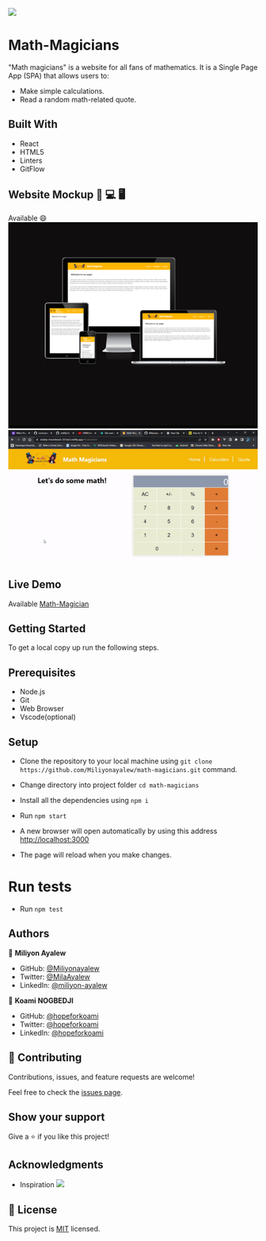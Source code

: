 ![](https://img.shields.io/badge/Microverse-blueviolet)

# Math-Magicians
"Math magicians" is a website for all fans of mathematics. It is a Single Page App (SPA) that allows users to:
- Make simple calculations.
- Read a random math-related quote.

## Built With
- React
- HTML5
- Linters
- GitFlow
  
## Website Mockup 📱 💻 🖥️
Available :smile:
![](src/assests/mock/mock.png)
![](src/assests/mock/mock.gif)

## Live Demo 
Available [Math-Magician](https://stately-moonbeam-331ae3.netlify.app/#/)

## Getting Started
To get a local copy up run the following steps.

## Prerequisites
- Node.js
- Git
- Web Browser
- Vscode(optional)

## Setup
  - Clone the repository to your local machine using `git clone https://github.com/Miliyonayalew/math-magicians.git`  command.

  - Change directory into project folder `cd math-magicians`

  - Install all the dependencies using `npm i`

  - Run `npm start`
  
  - A new browser will open automatically by using this address [http://localhost:3000](https://stately-moonbeam-331ae3.netlify.app/#/) 
  
  -  The page will reload when you make changes.
  
# Run tests
  - Run `npm test`

## Authors

👤 **Miliyon Ayalew**

- GitHub: [@Miliyonayalew](https://github.com/Miliyonayalew/)
- Twitter: [@MilaAyalew](https://twitter.com/MilaAyalew)
- LinkedIn: [@miliyon-ayalew](https://www.linkedin.com/in/miliyon-ayalew-210808131/)

👤 **Koami NOGBEDJI**

- GitHub: [@hopeforkoami](https://github.com/hopeforkoami)
- Twitter: [@hopeforkoami](https://twitter.com/@hopeforkoami)
- LinkedIn: [@hopeforkoami](https://www.linkedin.com/in/@hopeforkoami/)


## 🤝 Contributing

Contributions, issues, and feature requests are welcome!

Feel free to check the [issues page](../../issues/).

## Show your support
Give a ⭐️ if you like this project!

## Acknowledgments

- Inspiration ![](https://img.shields.io/badge/Microverse-blueviolet)


## 📝 License

This project is [MIT](./LICENSE) licensed.
